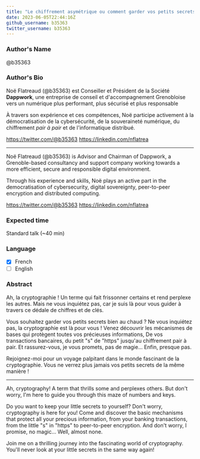```yaml
---
title: "Le chiffrement asymétrique ou comment garder vos petits secrets bien au chaud "
date: 2023-06-05T22:44:16Z
github_username: b35363
twitter_username: b35363
---
```

### Author's Name

@b35363

### Author's Bio

Noë Flatreaud (@b35363) est Conseiller et Président de la Société **Dappwork**, une entreprise de conseil et d'accompagnement Grenobloise vers un numérique plus performant, plus sécurisé et plus responsable

À travers son expérience et ces compétences, Noë participe activement à la démocratisation de la cybersécurité, de la souveraineté numérique, du chiffrement _pair à pair_ et de l'informatique distribué.

https://twitter.com/@b35363
https://linkedin.com/nflatrea

---

Noë Flatreaud (@b35363) is Advisor and Chairman of Dappwork, a Grenoble-based consultancy and support company working towards a more efficient, secure and responsible digital environment.

Through his experience and skills, Noë plays an active part in the democratisation of cybersecurity, digital sovereignty, peer-to-peer encryption and distributed computing.

https://twitter.com/@b35363
https://linkedin.com/nflatrea

### Expected time

Standard talk (~40 min)

### Language

- [X] French
- [ ] English

### Abstract

Ah, la cryptographie  ! Un terme qui fait frissonner certains et rend perplexe les autres. Mais ne vous inquiétez pas, car je suis là pour vous guider à travers ce dédale de chiffres et de clés.

Vous souhaitez garder vos petits secrets bien au chaud ? Ne vous inquiétez pas, la cryptographie est là pour vous ! 
Venez découvrir les mécanismes de bases qui protègent toutes vos précieuses informations, De vos transactions bancaires, du petit "s" de "https" jusqu'au chiffrement pair à pair. Et rassurez-vous, je vous promets, pas de magie… Enfin, presque pas. 

Rejoignez-moi pour un voyage palpitant dans le monde fascinant de la cryptographie. 
Vous ne verrez plus jamais vos petits secrets de la même manière !

---

Ah, cryptography! A term that thrills some and perplexes others. But don't worry, I'm here to guide you through this maze of numbers and keys.

Do you want to keep your little secrets to yourself? Don't worry, cryptography is here for you! 
Come and discover the basic mechanisms that protect all your precious information, from your banking transactions, from the little "s" in "https" to peer-to-peer encryption. And don't worry, I promise, no magic... Well, almost none. 

Join me on a thrilling journey into the fascinating world of cryptography. 
You'll never look at your little secrets in the same way again!

